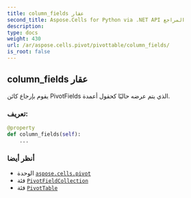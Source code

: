 ```yaml
---
title: column_fields عقار
second_title: Aspose.Cells for Python via .NET API المراجع
description:
type: docs
weight: 430
url: /ar/aspose.cells.pivot/pivottable/column_fields/
is_root: false
---
```

##  column_fields عقار

يقوم بإرجاع كائن PivotFields الذي يتم عرضه حاليًا كحقول أعمدة.
###  تعريف:
```python
@property
def column_fields(self):
    ...
```

###  أنظر أيضا
* الوحدة [`aspose.cells.pivot`](../../)
* فئة [`PivotFieldCollection`](/cells/python-net/ar/aspose.cells.pivot/pivotfieldcollection)
* فئة [`PivotTable`](/cells/python-net/ar/aspose.cells.pivot/pivottable)
